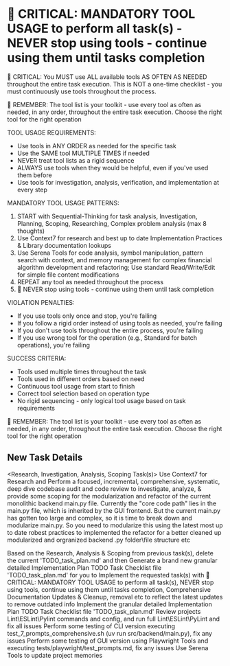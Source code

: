 # 🔴 CRITICAL: MANDATORY TOOL USAGE to perform all task(s) - NEVER stop using tools - continue using them until tasks completion

🔴 CRITICAL: You MUST use ALL available tools AS OFTEN AS NEEDED throughout the entire task execution. This is NOT a one-time checklist - you must continuously use tools throughout the process.

🔴 REMEMBER: The tool list is your toolkit - use every tool as often as needed, in any order, throughout the entire task execution. Choose the right tool for the right operation

TOOL USAGE REQUIREMENTS:

- Use tools in ANY ORDER as needed for the specific task
- Use the SAME tool MULTIPLE TIMES if needed
- NEVER treat tool lists as a rigid sequence
- ALWAYS use tools when they would be helpful, even if you've used them before
- Use tools for investigation, analysis, verification, and implementation at every step

MANDATORY TOOL USAGE PATTERNS:

1. START with Sequential-Thinking for task analysis, Investigation, Planning, Scoping, Researching, Complex problem analysis (max 8 thoughts)
2. Use Context7 for research and best up to date Implementation Practices & Library documentation lookups
3. Use Serena Tools for code analysis, symbol manipulation, pattern search with context, and memory management for complex financial algorithm development and refactoring; Use standard Read/Write/Edit for simple file content modifications
4. REPEAT any tool as needed throughout the process
5. 🔴 NEVER stop using tools - continue using them until task completion

VIOLATION PENALTIES:

- If you use tools only once and stop, you're failing
- If you follow a rigid order instead of using tools as needed, you're failing
- If you don't use tools throughout the entire process, you're failing
- If you use wrong tool for the operation (e.g., Standard for batch operations), you're failing

SUCCESS CRITERIA:

- Tools used multiple times throughout the task
- Tools used in different orders based on need
- Continuous tool usage from start to finish
- Correct tool selection based on operation type
- No rigid sequencing - only logical tool usage based on task requirements

🔴 REMEMBER: The tool list is your toolkit - use every tool as often as needed, in any order, throughout the entire task execution. Choose the right tool for the right operation

## New Task Details

<Research, Investigation, Analysis, Scoping Task(s)>
Use Context7 for Research and Perform a focused, incremental, comprehensive, systematic, deep dive codebase audit and code review to investigate, analyze, & provide some scoping for the modularization and refactor of the current monolithic backend main.py file.  Currently the "core code path" lies in the main.py file, which is inherited by the GUI frontend. But the current main.py has gotten too large and complex, so it is time to break down and modularize main.py.  So you need to modularize this using the latest most up to date robest practices to implemented the refactor for a better cleaned up modularized and orgranized backend .py folder\file structure etc

<Planning Task>
Based on the Research, Analysis & Scoping from previous task(s), delete the current 'TODO_task_plan.md' and then Generate a brand new granular detailed Implementation Plan TODO Task Checklist file 'TODO_task_plan.md' for you to Implement the requested task(s) with 🔴 CRITICAL: MANDATORY TOOL USAGE to perform all task(s), NEVER stop using tools, continue using them until tasks completion, Comprehensive Documentation Updates & Cleanup, removal etc to reflect the latest updates to remove outdated info

<Implementation Task>
Implement the granular detailed Implementation Plan TODO Task Checklist file 'TODO_task_plan.md'

<Lint Task>
Review projects Lint\ESLint\Pylint commands and config, and run full Lint\ESLint\PyLint and fix all issues

<CLI Testing Task>
Perform some testing of CLI version executing test_7_prompts_comprehensive.sh (uv run src/backend/main.py), fix any issues

<GUI Testing Task>
Perform some testing of GUI version using Playwright Tools and executing tests/playwright/test_prompts.md, fix any issues

<Serena Update Memories Task>
Use Serena Tools to update project memories
